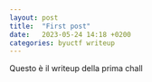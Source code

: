 ```yaml
---
layout: post
title:  "First post"
date:   2023-05-24 14:18 +0200
categories: byuctf writeup
---
```

Questo è il writeup della prima chall